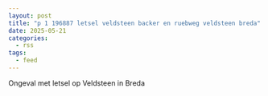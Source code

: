 ```yaml
---
layout: post
title: "p 1 196887 letsel veldsteen backer en ruebweg veldsteen breda"
date: 2025-05-21
categories: 
  - rss
tags: 
  - feed
---
```


Ongeval met letsel op Veldsteen in Breda

